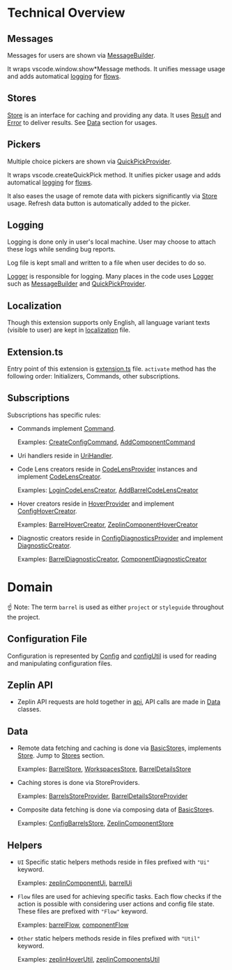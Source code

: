 # Technical Overview

## Messages

Messages for users are shown via [MessageBuilder].

It wraps vscode.window.show*Message methods. It unifies message usage and adds automatical [logging](#Logging) for
[flows](#Helpers).

## Stores

[Store] is an interface for caching and providing any data. It uses [Result] and [Error] to deliver results.
See [Data](#Data) section for usages.

## Pickers

Multiple choice pickers are shown via [QuickPickProvider].

It wraps vscode.createQuickPick method. It unifies picker usage and adds automatical [logging](#Logging) for
[flows](#Helpers).

It also eases the usage of remote data with pickers significantly via [Store] usage. Refresh data button is
automatically added to the picker.

## Logging

Logging is done only in user's local machine. User may choose to attach these logs while sending bug reports.

Log file is kept small and written to a file when user decides to do so.

[Logger] is responsible for logging. Many places in the code uses [Logger] such as [MessageBuilder] and
[QuickPickProvider].

## Localization

Though this extension supports only English, all language variant texts (visible to user) are kept in [localization] file.

## Extension.ts

Entry point of this extension is [extension.ts] file. `activate` method has the following order: Initializers,
Commands, other subscriptions.

## Subscriptions

Subscriptions has specific rules:

* Commands implement [Command].

    Examples: [CreateConfigCommand], [AddComponentCommand]

* Uri handlers reside in [UriHandler].

* Code Lens creators reside in [CodeLensProvider] instances and implement [CodeLensCreator].

    Examples: [LoginCodeLensCreator], [AddBarrelCodeLensCreator]

* Hover creators reside in [HoverProvider] and implement [ConfigHoverCreator].

    Examples: [BarrelHoverCreator], [ZeplinComponentHoverCreator]

* Diagnostic creators reside in [ConfigDiagnosticsProvider] and implement [DiagnosticCreator].

    Examples: [BarrelDiagnosticCreator], [ComponentDiagnosticCreator]

# Domain

☝️ Note: The term `barrel` is used as either `project` or `styleguide` throughout the project.

## Configuration File

Configuration is represented by [Config] and [configUtil] is used for reading and manipulating configuration files.

## Zeplin API

* Zeplin API requests are hold together in [api], API calls are made in [Data](#Data) classes.

## Data

* Remote data fetching and caching is done via [BasicStore]s, implements [Store]. Jump to [Stores](#Stores) section.

    Examples: [BarrelStore], [WorkspacesStore], [BarrelDetailsStore]

* Caching stores is done via StoreProviders.

    Examples: [BarrelsStoreProvider], [BarrelDetailsStoreProvider]

* Composite data fetching is done via composing data of [BasicStore]s.

    Examples: [ConfigBarrelsStore], [ZeplinComponentStore]

## Helpers

* `UI` Specific static helpers methods reside in files prefixed with `"Ui"` keyword.

    Examples: [zeplinComponentUi], [barrelUi]

* `Flow` files are used for achieving specific tasks. Each flow checks if the action is possible with considering user actions and config file state. These files are prefixed with `"Flow"` keyword.

    Examples: [barrelFlow], [componentFlow]

* `Other` static helpers methods reside in files prefixed with `"Util"` keyword.

    Examples: [zeplinHoverUtil], [zeplinComponentsUtil]

[AddBarrelCodeLensCreator]:     src/coco/barrel/codeLens/AddBarrelCodeLensCreator.ts
[BarrelStore]:                  src/coco/barrel/data/BarrelStore.ts
[BarrelsStoreProvider]:         src/coco/barrel/data/BarrelsStoreProvider.ts
[WorkspacesStore]:              src/coco/barrel/data/WorkspacesStore.ts
[BarrelDiagnosticCreator]:      src/coco/barrel/diagnostic/BarrelDiagnosticCreator.ts
[barrelFlow]:                   src/coco/barrel/flow/barrelFlow.ts
[BarrelHoverCreator]:           src/coco/barrel/hover/BarrelHoverCreator.ts
[barrelUi]:                     src/coco/barrel/util/barrelUi.ts
[AddComponentCommand]:          src/coco/component/command/AddComponentCommand.ts
[ComponentDiagnosticCreator]:   src/coco/component/diagnostic/ComponentDiagnosticCreator.ts
[componentFlow]:                src/coco/component/flow/componentFlow.ts
[CreateConfigCommand]:          src/coco/config/command/CreateConfigCommand.ts
[ConfigDiagnosticsProvider]:    src/coco/config/diagnostic/ConfigDiagnosticsProvider.ts
[ConfigHoverCreator]:           src/coco/config/hover/ConfigHoverCreator.ts
[Config]:                       src/coco/config/model/Config.ts
[configUtil]:                   src/coco/config/util/configUtil.ts
[BarrelDetailsStore]:           src/coco/zeplinComponent/data/BarrelDetailsStore.ts
[BarrelDetailsStoreProvider]:   src/coco/zeplinComponent/data/BarrelDetailsStoreProvider.ts
[ConfigBarrelsStore]:           src/coco/zeplinComponent/data/ConfigBarrelsStore.ts
[ZeplinComponentStore]:         src/coco/zeplinComponent/data/ZeplinComponentsStore.ts
[ZeplinComponentHoverCreator]:  src/coco/zeplinComponent/hover/ZeplinComponentHoverCreator.ts
[zeplinComponentUi]:            src/coco/zeplinComponent/util/zeplinComponentUi.ts
[zeplinComponentsUtil]:         src/coco/zeplinComponent/util/zeplinComponentUtil.ts
[api]:                          src/common/domain/api/api.ts
[Error]:                        src/common/domain/error/BaseError.ts
[extension.ts]:                 src/common/domain/extension/extension.ts
[zeplinHoverUtil]:              src/common/domain/hover/zeplinHoverUtil.ts
[BasicStore]:                   src/common/domain/store/BasicStore.ts
[Result]:                       src/common/domain/store/Result.ts
[Store]:                        src/common/domain/store/Store.ts
[CodeLensCreator]:              src/common/vscode/codeLens/CodeLensCreator.ts
[CodeLensProvider]:             src/common/vscode/codeLens/CodeLensProvider.ts
[Command]:                      src/common/vscode/command/Command.ts
[DiagnosticCreator]:            src/common/vscode/diagnostic/DiagnosticCreator.ts
[HoverProvider]:                src/common/vscode/hover/HoverProvider.ts
[MessageBuilder]:               src/common/vscode/message/MessageBuilder.ts
[QuickPickProvider]:            src/common/vscode/quickPick/QuickPickerProvider.ts
[UriHandler]:                   src/common/domain/uri/UriHandler.ts
[localization]:                 src/localization/localization.ts
[Logger]:                       src/log/Logger.ts
[LoginCodeLensCreator]:         src/session/codeLens/LoginCodeLensCreator.ts
